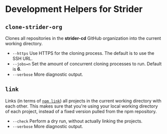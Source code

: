 # Development Helpers for Strider

## `clone-strider-org`
Clones all repositories in the **strider-cd** GitHub organization into the current working directory.

- `--https` Use HTTPS for the cloning process. The default is to use the SSH URL.
- `--jobs=n` Set the amount of concurrent cloning processes to run. Default is **6**.
- `--verbose` More diagnostic output.

## `link`
Links (in terms of [`npm link`](https://docs.npmjs.com/cli/link)) all projects in the current working directory with each other.
This makes sure that you're using your local working directory of each project, instead of a fixed version pulled from
the npm repository.

- `--check` Perform a dry run, without actually linking the projects.
- `--verbose` More diagnostic output.
